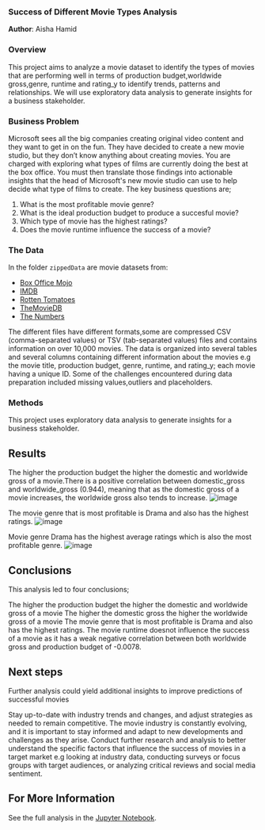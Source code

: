 ### Success of Different Movie Types Analysis

**Author**: Aisha Hamid

### Overview

This project aims to analyze a movie dataset to identify the types of movies that are performing well in terms of production budget,worldwide gross,genre, runtime and rating_y to identify trends, patterns and relationships. We will use exploratory data analysis to generate insights for a business stakeholder.

### Business Problem

Microsoft sees all the big companies creating original video content and they want to get in on the fun. They have decided to create a new movie studio, but they don’t know anything about creating movies. You are charged with exploring what types of films are currently doing the best at the box office. You must then translate those findings into actionable insights that the head of Microsoft's new movie studio can use to help decide what type of films to create.
The key business questions are;
 1. What is the most profitable movie genre?
 2. What is the ideal production budget to produce a succesful movie?
 3. Which type of movie has the highest ratings?
 4. Does the movie runtime influence the success of a movie?	


### The Data

In the folder `zippedData` are movie datasets from:

* [Box Office Mojo](https://www.boxofficemojo.com/)
* [IMDB](https://www.imdb.com/)
* [Rotten Tomatoes](https://www.rottentomatoes.com/)
* [TheMovieDB](https://www.themoviedb.org/)
* [The Numbers](https://www.the-numbers.com/)

The different files have different formats,some are compressed CSV (comma-separated values) or TSV (tab-separated values) files and contains information on over 10,000 movies. The data is organized into several tables and several columns containing different information about the movies e.g the movie title, production budget, genre, runtime, and rating_y; each movie having a unique ID. Some of the challenges encountered during data preparation included missing values,outliers and placeholders.

### Methods

This project uses exploratory data analysis to generate insights for a business stakeholder.

## Results

The higher the production budget the higher the domestic and worldwide gross of a movie.There is a positive correlation between domestic_gross and worldwide_gross (0.944), meaning that as the domestic gross of a movie increases, the worldwide gross also tends to increase.
![image](https://user-images.githubusercontent.com/59911248/232331525-334b5b42-fed4-4da5-a96d-88c21926dc89.png)


The movie genre that is most profitable is Drama and also has the highest ratings.
![image](https://user-images.githubusercontent.com/59911248/232331933-c7fab266-304b-4e6e-8024-88cde4c17b6f.png)

Movie genre Drama has the highest average ratings which is also the most profitable genre.
![image](https://user-images.githubusercontent.com/59911248/232332096-9d985b8f-3525-4257-a448-21cd9f59cbf4.png)

## Conclusions
This analysis led to four conclusions;

The higher the production budget the higher the domestic and worldwide gross of a movie
The higher the domestic gross the higher the worldwide gross of a movie
The movie genre that is most profitable is Drama and also has the highest ratings.
The movie runtime doesnot influence the success of a movie as it has a weak negative correlation between both worldwide gross and production budget of -0.0078.

## Next steps
Further analysis could yield additional insights to improve predictions of successful movies

Stay up-to-date with industry trends and changes, and adjust strategies as needed to remain competitive. The movie industry is constantly evolving, and it is important to stay informed and adapt to new developments and challenges as they arise.
Conduct further research and analysis to better understand the specific factors that influence the success of movies in a target market e.g looking at industry data, conducting surveys or focus groups with target audiences, or analyzing critical reviews and social media sentiment.

## For More Information
See the full analysis in the [Jupyter Notebook](https://github.com/aisha2as/dsc-phase-1-project-v2-4/blob/master/student.ipynb).

